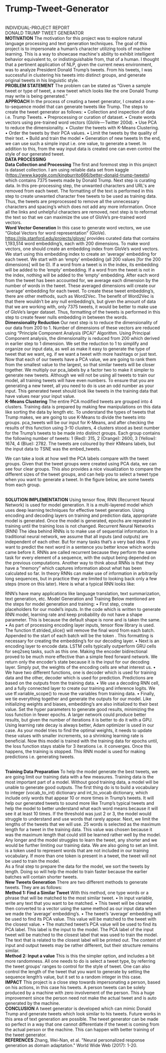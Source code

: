 # Trump-Tweet-Generator
<br>INDIVIDUAL-PROJECT REPORT</b>
<br>DONALD TRUMP TWEET GENERATOR</b>
<br><b>MOTIVATION</b>
The motivation for this project was to explore natural language processing and text generation techniques. The goal of this project is to impersonate a human’s character utilizing tools of machine learning. This is a way to showcase machine's ability to exhibit intelligent behavior equivalent to, or indistinguishable from, that of a human. I thought that a pertinent application of NLP, given the current news environment, was to analyze President Donald Trump’s tweets. From his tweets, I was successful in clustering his tweets into distinct groups, and generate original tweets in his linguistic style.
<br><b>PROBLEM STATEMENT</b>
The problem can be stated as “Given a sample tweet or type of tweet, a new tweet which looks like the one Donald Trump may write is being generated.”
<br><b>APPROACH</b>
In the process of creating a tweet generator, I created a one-to-sequence model that can generate tweets like Trump. The steps to create the tweet generator as follows: 
•	Collection and inspection of data i.e. Trump Tweets.
•	Preprocessing or curation of dataset.
•	Create words vectors using pre-trained word vectors (GloVe — Twitter 200d).
•	Use PCA to reduce the dimensionality.
•	Cluster the tweets with K-Means Clustering.
•	Order the tweets by their PCA values.
•	Limit the tweets by the quality of their text.
•	Build and train the model
•	Generation of new tweets
In the end, we can use such a simple input i.e. one value, to generate a tweet. In addition to this, from the way input data is created one can even control the style of our generated tweet.
<br><b>DATA PROCESSING</b>
<br><b>Data Collection and Processing</b>
The first and foremost step in this project is dataset collection. I am using reliable data set from kaggle (https://www.kaggle.com/kingburrito666/better-donald-trump-tweets) which contains 7375 tweets made by Donald Trump. 
Next step is curating data. In this pre-processing step, the unwanted characters and URL's are removed from each tweet. The formatting of the text is performed in this step to create unwanted character free tweets to be used as training data. Thus, the tweets are preprocessed to remove all the unnecessary characters and spacing’s which does not add any more information. Once all the links and unhelpful characters are removed, next step is to reformat the text so that we can maximize the use of GloVe’s pre-trained word vectors. 
<br><b>Word Vector Generation</b>
In this case to generate word vectors, we use “Global Vectors for word representation” (GloVe). https://nlp.stanford.edu/projects/glove/  provides curated data that contains 1,193,514 word embedding’s, each with 200 dimensions. 
To make word vectors, one should create an embedding index from GloVe’s word vectors. We start using this embedding index to create an ‘average’ embedding for each tweet. We start with an ‘empty’ embedding (all 200 values [for the 200 dimensions] will be 0). If a word from a tweet is in the index, its embedding will be added to the ‘empty’ embedding. If a word from the tweet is not in the index, nothing will be added to the ‘empty’ embedding. 
After each word from the tweet has been accounted for, we average each dimension by the number of words in the tweet. These averaged dimensions will create our ‘average’ embedding for each tweet. To create these tweet embedding’s, there are other methods, such as Word2Vec. The benefit of Word2Vec is that there wouldn’t be any null embedding’s, but given the amount of data that we are working with, only 7375 tweets, it would be better to make use of GloVe’s larger dataset. 
Thus, formatting of the tweets is performed in this step to create fewer nulls embedding in between the words.
<br><b>Dimensionality Reduction</b>
Our next step is to reduce the dimensionality of our data from 200 to 1. Number of dimensions of these vectors are reduced using “Principle Component Analysis (PCA)” Algorithm. Using Principal Component analysis, the dimensionality is reduced from 200 which derived in earlier step to 1 dimension. We set the reduction to 1 to simplify and organize our input data, as well as make it easy to generate the type of tweet that we want, eg. if we want a tweet with more hashtags or just text.
Now that each of our tweets have a PCA value, we are going to rank them from the smallest value to the largest, so that similar tweets will be closer together. We multiply our pca_labels by a factor two to make it simpler to generate new tweets. Although we will not be using all tweets to train our model, all training tweets will have even numbers. To ensure that you are generating a new tweet, all you need to do is use an odd number as your input. This generated tweet should look like tweets in the training data that have values near your input value.
<br><b>K-Means Clustering</b>
	The entire PCA modified tweets are grouped into 4 clusters. Training data is prepared by making few manipulations on this data like sorting the data by length etc. To understand the types of tweets that Trump makes, we are going to use K-Means to divide the tweets into groups. pca_tweets will be our input for K-Means, and after checking the results of this function using 3-10 clusters, 4 clusters stood as best number for the Trump’s tweets to be made into distinct groups.
Each group contains the following number of tweets: 1 (Red): 315, 2 (Orange): 2600, 3 (Yellow): 1674, 4 (Blue): 2782. The tweets are coloured by their KMeans labels, but the input data to TSNE was the embed_tweets. 

 
We can take a look at how well the PCA labels compare with the tweet groups. Given that the tweet groups were created using PCA data, we can see four clear groups. This also provides a nice visualization to compare the different sizes of the tweet groups, and can help you to select a tweet type when you want to generate a tweet. In the figure below, are some tweets from each group.

 
<br><b>SOLUTION IMPLEMENTATION</b>
Using tensor flow, RNN (Recurrent Neural Network) is used for model generation. It is a multi-layered model which uses deep learning techniques for effective tweet generation. Using encoding and decoding layers on training and prediction data, appropriate model is generated. Once the model is generated, epochs are repeated in training until the training loss is not changed.
Recurrent Neural Networks (RNN)
The idea behind RNNs is to make use of sequential information. In a traditional neural network, we assume that all inputs (and outputs) are independent of each other. But for many tasks that’s a very bad idea. If you want to predict the next word in a sentence you better know which words came before it. RNNs are called recurrent because they perform the same task for every element of a sequence, with the output being depended on the previous computations. Another way to think about RNNs is that they have a “memory” which captures information about what has been calculated so far. In theory RNNs can make use of information in arbitrarily long sequences, but in practice they are limited to looking back only a few steps (more on this later). Here is what a typical RNN looks like:
 
RNN’s have many applications like language translation, text summarization, text generation, etc.
Model Generation and Training
Below mentioned are the steps for model generation and training:
•	First step, create placeholders for our model’s inputs. In the code which is written to generate RNN model, learning rate and keep probability do not have a shape parameter. This is because the default shape is none and is taken the same.
•	As part of processing encoding layer inputs, tensor flow library is used. The function tf.strided_slice() will remove the final word from each batch. Appended to the start of each batch will be the token <GO>. This formatting is necessary for creating the embedding’s for our decoding layer.
•	Next is an encoding layer to encode data. LSTM cells typically outperform GRU cells for seq2seq tasks, such as this one. Making the encoder bidirectional proved to be much more effective than a simple feed forward network. We return only the encoder’s state because it is the input for our decoding layer. Simply put, the weights of the encoding cells are what interest us.
•	We have two different functions, one is decoder which is used for training data and the other, decoder which is used for prediction. Predictions are based on the outputs from the training data. 
•	We use a decoding RNN cell, and a fully connected layer to create our training and inference logits. We use tf.variable_scope() to reuse the variables from training data.
•	Finally, we tie everything together and generate the outputs for our model. Like initializing weights and biases, embedding’s are also initialized to their best value. 
Set the hyper parameters to generate good results, minimizing the loss function in fewer epochs. A larger network could produce better results, but given the number of iterations it is better to do it with a GPU. Using learning rate decay is always better, Adam optimizer is used in our case. As your model tries to find the optimal weights, it needs to update these values with smaller increments, so a shrinking learning rate is beneficial.
Now this model is trained with the training data for epochs until, the loss function stays stable for 3 iterations i.e. it converges. Once this happens, the training is stopped. This RNN model is used for making predictions i.e. generating tweets.

<br><b>Training Data Preparation</b>
To help the model generate the best tweets, we are going limit our training data with a few measures. Training data is the most important part of a model. Without good training data, a model will be unable to generate good outputs.
The first thing do is to build a vocabulary to integer (vocab_to_int) dictionary and int_to_vocab dictionary, which include only words that appear 10 or more times in Trump’s tweets. It will help our generated tweets to sound more like Trump’s typical tweets and help the model to better understand what each word means because it will see it at least 10 times. If the threshold was just 2 or 3, the model would struggle to understand and use words that rarely appear.
Next, we limit the lengths of the tweets that we will use. 25 words is selected as the maximum length for a tweet in the training data. This value was chosen because it was the maximum length that could still be learned rather well by the model. Any longer and the model struggles to learn the tweet, any shorter and we would be further limiting our training data. We are also going to set an <UNK> limit. <UNK> is a token used to represent words that are not included in our training vocabulary. If more than one <UNK> token is present in a tweet, the tweet will not be used to train the model.  
As a final step to prepare the data for the model, we sort the tweets by length. Doing so will help the model to train faster because the earlier batches will contain shorter tweets. 
<br><b>New Tweets Generation</b>
There are two different methods to generate tweets. They are as follows:
<br><b>Method 1: Find a Similar Tweet</b>
With this method, one type words or a phrase that will be matched to the most similar tweet.
•	In input variable, write any text that you want to be matched.
•	This tweet will be cleaned then converted to a vector using the same method as our input data when we made the ‘average’ embedding’s.
•	The tweet’s ‘average’ embedding will be used to find its PCA value. This value will be matched to the tweet with the closest value.
•	The matched tweet’s PCA value will be used to find its PCA label. This label is the input to the model.
The PCA label of the input tweet will be matched to the closest label that was used to train the model. The text that is related to the closest label will be printed out. The content of input and output tweets may be rather different, but their structure remains similar.
<br><b>Method 2: Input a value</b>
This is this the simpler option, and includes a bit more randomness. All one needs to do is select a tweet type, by referring the tweet groups’ ranges to control for the style of tweet. One can also control the length of the tweet that you want to generate by setting the sequence length’s value, but it set to a random integer in this case.
<br><b>IMPACT</b>
This project is a close step towards impersonating a person, based on his actions, in this case his tweets. A person tweets can be solely produced by a machine with zero involvement of the person. This a huge improvement since the person need not make the actual tweet and is auto generated by the machine. 
<br><b>CONCLUSION</b>
	A tweet generator is developed which can mimic Donald Trump and generate tweets which look similar to his tweets. Future works in this area of text generation are possible. The tweet generator can be made so perfect in a way that one cannot differentiate if the tweet is coming from the actual person or the machine. This can happen with better training of the tweet generator.
<br><b>REFERENCES</b>
Zhang, Wei-Nan, et al. "Neural personalized response generation as domain adaptation." World Wide Web (2017): 1-20.
